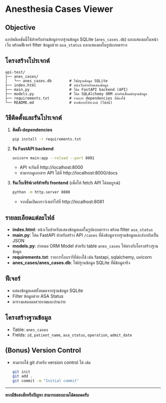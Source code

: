 # Anesthesia Cases Viewer

## Objective
แอปพลิเคชันนี้ใช้สำหรับอ่านข้อมูลจากฐานข้อมูล SQLite (`anes_cases.db`) และแสดงผลในหน้าเว็บ พร้อมฟีเจอร์ filter ข้อมูลด้วย `asa_status` และแสดงผลในรูปแบบตาราง

## โครงสร้างโปรเจกต์

```
api-test/
├── anes_cases/
│   └── anes_cases.db        # ไฟล์ฐานข้อมูล SQLite
├── index.html               # หน้าเว็บสำหรับแสดงข้อมูล
├── main.py                  # โค้ด FastAPI backend (API)
├── models.py                # โค้ด SQLAlchemy ORM สำหรับเชื่อมต่อฐานข้อมูล
├── requirements.txt         # รายการ dependencies ที่ต้องใช้
└── README.md                # คำอธิบายโปรเจกต์ (ไฟล์นี้)
```

## วิธีติดตั้งและรันโปรเจกต์

1. **ติดตั้ง dependencies**
   ```bash
   pip install -r requirements.txt
   ```

2. **รัน FastAPI backend**
   ```bash
   uvicorn main:app --reload --port 8081
   ```
   - API จะรันที่ http://localhost:8000
   - สามารถดูเอกสาร API ได้ที่ http://localhost:8000/docs

3. **รันเว็บเซิร์ฟเวอร์สำหรับ frontend** (เพื่อให้ fetch API ได้สมบูรณ์)
   ```bash
   python -m http.server 8080
   ```
   - จากนั้นเปิดเบราว์เซอร์ไปที่ http://localhost:8081

## รายละเอียดแต่ละไฟล์
- **index.html**: หน้าเว็บสำหรับแสดงข้อมูลเคสในรูปแบบตาราง พร้อม filter `asa_status`
- **main.py**: โค้ด FastAPI สำหรับสร้าง API `/cases` ที่ดึงข้อมูลจากฐานข้อมูลและส่งกลับเป็น JSON
- **models.py**: กำหนด ORM Model สำหรับ table `anes_cases` ให้ตรงกับโครงสร้างฐานข้อมูล
- **requirements.txt**: รายการไลบรารีที่ต้องใช้ เช่น fastapi, sqlalchemy, uvicorn
- **anes_cases/anes_cases.db**: ไฟล์ฐานข้อมูล SQLite ที่มีข้อมูลจริง

## ฟีเจอร์
- แสดงข้อมูลเคสทั้งหมดจากฐานข้อมูล SQLite
- Filter ข้อมูลด้วย ASA Status
- ตารางแสดงผลสวยงามและอ่านง่าย

## โครงสร้างฐานข้อมูล
- Table: `anes_cases`
- Fields: `id`, `patient_name`, `asa_status`, `operation`, `admit_date`

## (Bonus) Version Control
- สามารถใช้ git สำหรับ version control ได้ เช่น
  ```bash
  git init
  git add .
  git commit -m "Initial commit"
  ```

---

**หากมีข้อสงสัยหรือปัญหา สามารถสอบถามได้ตลอดครับ** 
